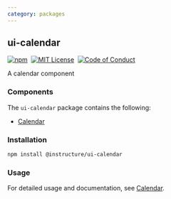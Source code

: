 ```yaml
---
category: packages
---
```


## ui-calendar

[![npm][npm]][npm-url]&nbsp;
[![MIT License][license-badge]][license]&nbsp;
[![Code of Conduct][coc-badge]][coc]

A calendar component

### Components

The `ui-calendar` package contains the following:

- [Calendar](#Calendar)

### Installation

```sh
npm install @instructure/ui-calendar
```

### Usage

For detailed usage and documentation, see [Calendar](#Calendar).

[npm]: https://img.shields.io/npm/v/@instructure/ui-calendar.svg
[npm-url]: https://npmjs.com/package/@instructure/ui-calendar
[license-badge]: https://img.shields.io/npm/l/instructure-ui.svg?style=flat-square
[license]: https://github.com/instructure/instructure-ui/blob/master/LICENSE
[coc-badge]: https://img.shields.io/badge/code%20of-conduct-ff69b4.svg?style=flat-square
[coc]: https://github.com/instructure/instructure-ui/blob/master/CODE_OF_CONDUCT.md
